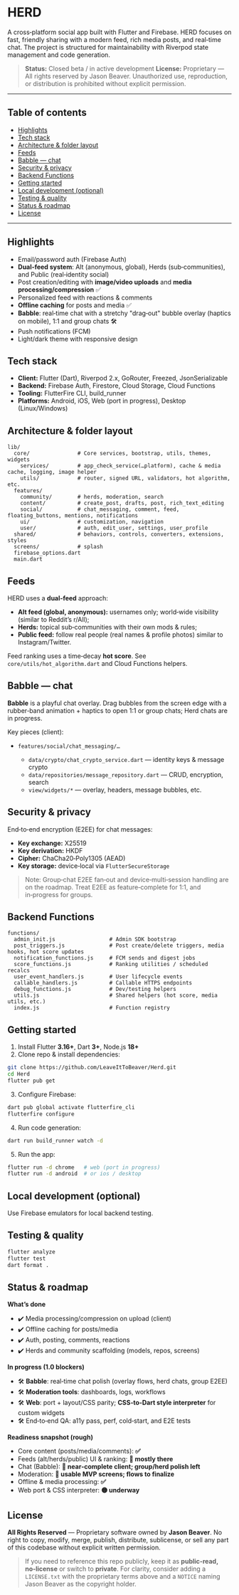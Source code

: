 # HERD

A cross‑platform social app built with Flutter and Firebase. HERD focuses on fast, friendly sharing with a modern feed, rich media posts, and real‑time chat. The project is structured for maintainability with Riverpod state management and code generation.

> **Status:** Closed beta / in active development
> **License:** Proprietary — All rights reserved by Jason Beaver. Unauthorized use, reproduction, or distribution is prohibited without explicit permission.

---

## Table of contents

* [Highlights](#highlights)
* [Tech stack](#tech-stack)
* [Architecture & folder layout](#architecture--folder-layout)
* [Feeds](#feeds)
* [Babble — chat](#babble--chat)
* [Security & privacy](#security--privacy)
* [Backend Functions](#backend-functions)
* [Getting started](#getting-started)
* [Local development (optional)](#local-development-optional)
* [Testing & quality](#testing--quality)
* [Status & roadmap](#status--roadmap)
* [License](#license)

---

## Highlights

* Email/password auth (Firebase Auth)
* **Dual‑feed system**: Alt (anonymous, global), Herds (sub‑communities), and Public (real‑identity social)
* Post creation/editing with **image/video uploads** and **media processing/compression** ✅
* Personalized feed with reactions & comments
* **Offline caching** for posts and media ✅
* **Babble**: real‑time chat with a stretchy "drag‑out" bubble overlay (haptics on mobile), 1:1 and group chats 🛠️
* Push notifications (FCM)
* Light/dark theme with responsive design

## Tech stack

* **Client:** Flutter (Dart), Riverpod 2.x, GoRouter, Freezed, JsonSerializable
* **Backend:** Firebase Auth, Firestore, Cloud Storage, Cloud Functions
* **Tooling:** FlutterFire CLI, build\_runner
* **Platforms:** Android, iOS, Web (port in progress), Desktop (Linux/Windows)

## Architecture & folder layout

```
lib/
  core/               # Core services, bootstrap, utils, themes, widgets
    services/         # app_check_service(…platform), cache & media cache, logging, image helper
    utils/            # router, signed URL, validators, hot algorithm, etc.
  features/
    community/        # herds, moderation, search
    content/          # create_post, drafts, post, rich_text_editing
    social/           # chat_messaging, comment, feed, floating_buttons, mentions, notifications
    ui/               # customization, navigation
    user/             # auth, edit_user, settings, user_profile
  shared/             # behaviors, controls, converters, extensions, styles
  screens/            # splash
  firebase_options.dart
  main.dart
```

## Feeds

HERD uses a **dual‑feed** approach:

* **Alt feed (global, anonymous):** usernames only; world‑wide visibility (similar to Reddit’s r/All);
* **Herds:** topical sub‑communities with their own mods & rules;
* **Public feed:** follow real people (real names & profile photos) similar to Instagram/Twitter.

Feed ranking uses a time‑decay **hot score**. See `core/utils/hot_algorithm.dart` and Cloud Functions helpers.

## Babble — chat

**Babble** is a playful chat overlay. Drag bubbles from the screen edge with a rubber‑band animation + haptics to open 1:1 or group chats; Herd chats are in progress.

Key pieces (client):

* `features/social/chat_messaging/…`

  * `data/crypto/chat_crypto_service.dart` — identity keys & message crypto
  * `data/repositories/message_repository.dart` — CRUD, encryption, search
  * `view/widgets/*` — overlay, headers, message bubbles, etc.

## Security & privacy

End‑to‑end encryption (E2EE) for chat messages:

* **Key exchange:** X25519
* **Key derivation:** HKDF
* **Cipher:** ChaCha20‑Poly1305 (AEAD)
* **Key storage:** device‑local via `FlutterSecureStorage`

> Note: Group‑chat E2EE fan‑out and device‑multi‑session handling are on the roadmap. Treat E2EE as feature‑complete for 1:1, and in‑progress for groups.

## Backend Functions

```
functions/
  admin_init.js                 # Admin SDK bootstrap
  post_triggers.js              # Post create/delete triggers, media hooks, hot score updates
  notification_functions.js     # FCM sends and digest jobs
  score_functions.js            # Ranking utilities / scheduled recalcs
  user_event_handlers.js        # User lifecycle events
  callable_handlers.js          # Callable HTTPS endpoints
  debug_functions.js            # Dev/testing helpers
  utils.js                      # Shared helpers (hot score, media utils, etc.)
  index.js                      # Function registry
```

## Getting started

1. Install Flutter **3.16+**, Dart **3+**, Node.js **18+**
2. Clone repo & install dependencies:

```bash
git clone https://github.com/LeaveItToBeaver/Herd.git
cd Herd
flutter pub get
```

3. Configure Firebase:

```bash
dart pub global activate flutterfire_cli
flutterfire configure
```

4. Run code generation:

```bash
dart run build_runner watch -d
```

5. Run the app:

```bash
flutter run -d chrome   # web (port in progress)
flutter run -d android  # or ios / desktop
```

## Local development (optional)

Use Firebase emulators for local backend testing.

## Testing & quality

```bash
flutter analyze
flutter test
dart format .
```

## Status & roadmap

**What’s done**

* ✔️ Media processing/compression on upload (client)
* ✔️ Offline caching for posts/media
* ✔️ Auth, posting, comments, reactions
* ✔️ Herds and community scaffolding (models, repos, screens)

**In progress (1.0 blockers)**

* 🛠️ **Babble**: real‑time chat polish (overlay flows, herd chats, group E2EE)
* 🛠️ **Moderation tools**: dashboards, logs, workflows
* 🛠️ **Web**: port + layout/CSS parity; **CSS‑to‑Dart style interpreter** for custom widgets
* 🛠️ End‑to‑end QA: a11y pass, perf, cold‑start, and E2E tests

**Readiness snapshot (rough)**

* Core content (posts/media/comments): **✅**
* Feeds (alt/herds/public) UI & ranking: **🔶 mostly there**
* Chat (Babble): **🔶 near‑complete client; group/herd polish left**
* Moderation: **🔶 usable MVP screens; flows to finalize**
* Offline & media processing: **✅**
* Web port & CSS interpreter: **🟡 underway**

## License

**All Rights Reserved** — Proprietary software owned by **Jason Beaver**.
No right to copy, modify, merge, publish, distribute, sublicense, or sell any part of this codebase without explicit written permission.

> If you need to reference this repo publicly, keep it as **public‑read, no‑license** or switch to **private**. For clarity, consider adding a `LICENSE.txt` with the proprietary terms above and a `NOTICE` naming Jason Beaver as the copyright holder.
